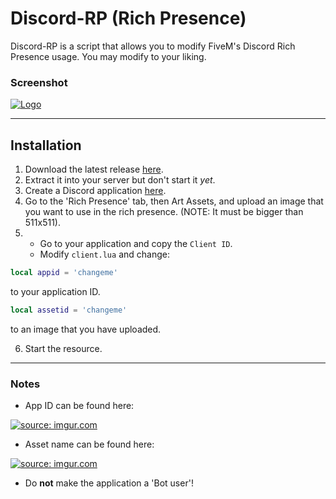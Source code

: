 # Discord-RP (Rich Presence)
Discord-RP is a script that allows you to modify FiveM's Discord Rich Presence usage. You may modify to your liking.

### Screenshot

<a href="https://imgur.com/fC3NSMy.png">![Logo](https://imgur.com/fC3NSMy.png)</a>

--------

## Installation
1. Download the latest release [here](https://github.com/JHodgson1/discord-rp/releases). 
2. Extract it into your server but don't start it _yet_.
3. Create a Discord application [here](https://discordapp.com/developers/applications).
4. Go to the 'Rich Presence' tab, then Art Assets, and upload an image that you want to use in the rich presence. (NOTE: It must be bigger than 511x511).
5.  - Go to your application and copy the `Client ID`.
    - Modify `client.lua` and change:

```lua
local appid = 'changeme'
```

to your application ID.

```lua
local assetid = 'changeme'
```

to an image that you have uploaded.

6. Start the resource.

--------

### Notes
- App ID can be found here:

<a href="https://imgur.com/ugZfCOd"><img src="https://i.imgur.com/ugZfCOd.png" title="source: imgur.com" /></a>

- Asset name can be found here:

<a href="https://imgur.com/1NkyYm8"><img src="https://i.imgur.com/1NkyYm8.png" title="source: imgur.com" /></a>

- Do __not__ make the application a 'Bot user'!